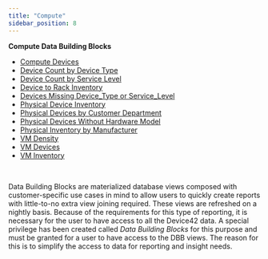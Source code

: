 ```yaml
---
title: "Compute"
sidebar_position: 8
---
```


**Compute Data Building Blocks**

- [Compute Devices](reporting/dbb_cookbook/compute-devices.md)
- [Device Count by Device Type](reporting/dbb_cookbook/device-count-by-device-type.md)
- [Device Count by Service Level](reporting/dbb_cookbook/device-count-by-service-level.md)
- [Device to Rack Inventory](reporting/dbb_cookbook/device-to-rack-inventory.md)
- [Devices Missing Device_Type or Service_Level](reporting/dbb_cookbook/devices-missing-device_type-or-service_level.md)
- [Physical Device Inventory](reporting/dbb_cookbook/physical-device-inventory.md)
- [Physical Devices by Customer Department](reporting/dbb_cookbook/physical-devices-by-customer-department.md)
- [Physical Devices Without Hardware Model](reporting/dbb_cookbook/physical-devices-without-hardware-model.md)
- [Physical Inventory by Manufacturer](reporting/dbb_cookbook/physical-inventory-by-manufacturer.md)
- [VM Density](reporting/dbb_cookbook/vm-density.md)
- [VM Devices](reporting/dbb_cookbook/vm-devices.md)
- [VM Inventory](reporting/dbb_cookbook/vm-inventory.md)

 

Data Building Blocks are materialized database views composed with customer-specific use cases in mind to allow users to quickly create reports with little-to-no extra view joining required. These views are refreshed on a nightly basis. Because of the requirements for this type of reporting, it is necessary for the user to have access to all the Device42 data. A special privilege has been created called _Data Building Blocks_ for this purpose and must be granted for a user to have access to the DBB views. The reason for this is to simplify the access to data for reporting and insight needs.
